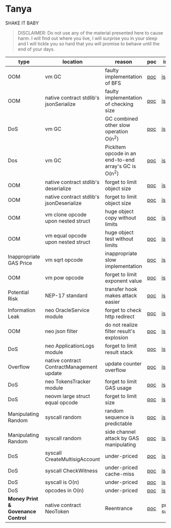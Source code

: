 # Tanya
SHAKE IT BABY

> DISCLAIMER: Do not use any of the material presented here to cause harm. I will find out where you live, I will surprise you in your sleep and I will tickle you so hard that you will promise to behave until the end of your days.

type | location | reason | poc | issue | fix
---- | ---- | ------ | --- | ----- | ---
OOM | vm GC | faulty implementation of BFS | [poc](https://github.com/lazynode/Tanya/pull/1/files) | [issue](https://github.com/neo-project/neo-vm/issues/418) | [fix](https://github.com/neo-project/neo-vm/pull/416/files)
OOM | native contract stdlib's jsonSerialize | faulty implementation of checking size | [poc](https://github.com/lazynode/Tanya/pull/2/files) | [issue](https://github.com/neo-project/neo/issues/2527) | [fix](https://github.com/neo-project/neo/pull/2529/files)
DoS | vm GC | GC combined other slow operation O(n<sup>2</sup>) | [poc](https://github.com/lazynode/Tanya/pull/5) | [issue](https://github.com/neo-project/neo/issues/2532) | [fix](https://github.com/neo-project/neo-vm/pull/464/files)
Dos | vm GC | PickItem opcode in an end-to-end array's GC is O(n<sup>2</sup>) | [poc](https://github.com/lazynode/Tanya/pull/4/files) | [issue](https://github.com/neo-project/neo/issues/2528) | [fix](https://github.com/neo-project/neo-vm/pull/464/files)
OOM | native contract stdlib's deserialize | forget to limit object size | [poc](https://github.com/lazynode/Tanya/pull/6) | [issue](https://github.com/neo-project/neo/issues/2530) | [fix](https://github.com/neo-project/neo/pull/2531/files)
OOM | native contract stdlib's jsonDeserialize | forget to limit object size | [poc](https://github.com/lazynode/Tanya/pull/7/files) | [issue](https://github.com/neo-project/neo/issues/2533) | [fix](https://github.com/neo-project/neo/pull/2553)
OOM | vm clone opcode upon nested struct | huge object copy without limits | [poc](https://github.com/lazynode/Tanya/pull/8/files) | [issue](https://github.com/neo-project/neo-vm/issues/426) | [fix](https://github.com/neo-project/neo-vm/pull/423/files)
OOM | vm equal opcode upon nested struct | huge object test without limits | [poc](https://github.com/neo-project/neo-vm/issues/426#issuecomment-878120245) | [issue](https://github.com/neo-project/neo-vm/issues/426) | [fix](https://github.com/neo-project/neo-vm/pull/428/files)
Inappropriate GAS Price | vm sqrt opcode | inappropriate slow implementation | [poc](https://github.com/lazynode/Tanya/pull/9) | [issue](https://github.com/neo-project/neo-vm/issues/421) | [fix](https://github.com/neo-project/neo-vm/pull/427/files)
OOM | vm pow opcode | forget to limit exponent value | [poc](https://github.com/lazynode/Tanya/pull/10) | [issue](https://github.com/neo-project/neo-vm/issues/425) | [fix](https://github.com/neo-project/neo-vm/pull/422/files)
Potential Risk | NEP-17 standard | transfer hook makes attack easier | [poc](https://github.com/lazynode/Tanya/pull/12/files) | [issue](https://github.com/neo-project/neo-node/issues/822) | -
Information Leak | neo OracleService module | forget to check http redirect | [poc](https://github.com/lazynode/Tanya/pull/14/files) | [issue](https://github.com/neo-project/neo-modules/issues/693) | [fix](https://github.com/neo-project/neo-modules/pull/692/files)
OOM | neo json filter | do not realize filter result's explosion | [poc](https://github.com/lazynode/Tanya/pull/14/files)  | [issue](https://github.com/neo-project/neo/issues/2663) | [fix](https://github.com/neo-project/neo/pull/2665)
DoS | neo ApplicationLogs module | forget to limit result stack | [poc](https://github.com/lazynode/Tanya/pull/15/files) | [issue](https://github.com/neo-project/neo/issues/2666) | [fix](https://github.com/neo-project/neo-modules/pull/696) [fix](https://github.com/neo-project/neo/pull/2671/files)
Overflow | native contract ContractManagement update | update counter overflow | [poc](https://github.com/lazynode/Tanya/pull/16/files) | [issue](https://github.com/neo-project/neo/issues/2668) | [fix](https://github.com/neo-project/neo/pull/2697/files)
DoS | neo TokensTracker module | forget to limit GAS usage | [poc](https://github.com/lazynode/Tanya/pull/17) | [issue](https://github.com/neo-project/neo/issues/2670) | [fix](https://github.com/neo-project/neo-modules/pull/697/files)
DoS | neovm large struct equal opcode | forget to limit size | [poc](https://github.com/lazynode/Tanya/pull/19/files) | [issue](https://github.com/neo-project/neo/issues/2700) | [fix](https://github.com/neo-project/neo-vm/pull/454/files)
Manipulating Random | syscall random | random sequence is predictable | [poc](https://github.com/lazynode/Tanya/pull/22) | [issue](https://github.com/lazynode/Tanya/issues/24) | [fix](https://github.com/neo-project/neo/pull/2749)
Manipulating Random | syscall random | side channel attack by GAS manipulating | [poc](https://github.com/neo-project/neo/issues/2693#issuecomment-1096021296) | [issue](https://github.com/neo-project/neo/issues/2693) | -
DoS | syscall CreateMultisigAccount | under-priced | [poc](https://github.com/neo-project/neo/issues/2710) | [issue](https://github.com/neo-project/neo/issues/2710) | [fix](https://github.com/neo-project/neo/pull/2712/files)
DoS | syscall CheckWitness | under-priced cache-miss | [poc](https://github.com/lazynode/Tanya/pull/27/files) | [issue](https://github.com/neo-project/neo/issues/2720) | [fix](https://github.com/neo-project/neo/pull/2744)
DoS | syscall is O(n) | under-priced | [poc](https://github.com/lazynode/Tanya/pull/30) | [issue](https://github.com/neo-project/neo/issues/2725) | [fix](https://github.com/neo-project/neo/pull/2748)
DoS | opcodes in O(n) | under-priced | [poc](https://github.com/lazynode/Tanya/pull/28) | [issue](https://github.com/neo-project/neo/issues/2723) | [fix](https://github.com/neo-project/neo-vm/pull/471)
**Money Print & Govenance Control** | native contract NeoToken | Reentrance | [poc](https://github.com/lazynode/Tanya/pull/31/files) | private submit | [fix](https://github.com/neo-project/neo/pull/2734)
